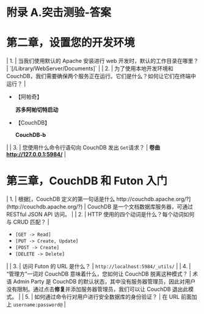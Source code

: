 # 附录 A.突击测验-答案

# 第二章，设置您的开发环境

<colgroup><col style="text-align: left"> <col style="text-align: left"> <col style="text-align: left"></colgroup> 
| 1. | 当我们使用默认的 Apache 安装进行 web 开发时，默认的工作目录在哪里？ | `[/Library/WebServer/Documents]` |
| 2. | 为了使用本地开发环境和 CouchDB，我们需要确保两个服务正在运行。它们是什么？如何让它们在终端中运行？ | 

*   【阿帕奇】

    **苏多阿帕切特启动**

*   【CouchDB】

    **CouchDB-b**

 |
| 3. | 您使用什么命令行语句向 CouchDB 发出 `Get`请求？ | **卷曲 http://127.0.0.1:5984/** |

# 第三章，CouchDB 和 Futon 入门

<colgroup><col style="text-align: left"> <col style="text-align: left"> <col style="text-align: left"></colgroup> 
| 1. | 根据[，CouchDB 定义的第一句话是什么 http://couchdb.apache.org/?](http://couchdb.apache.org/?) | CouchDB 是一个文档数据库服务器，可通过 RESTful JSON API 访问。 |
| 2. | HTTP 使用的四个动词是什么？每个动词如何与 CRUD 匹配？ | 

*   `[GET -> Read]`
*   `[PUT -> Create, Update]`
*   `[POST -> Create]`
*   `[DELETE -> Delete]`

 |
| 3. | 访问 Futon 的 URL 是什么？ | `http://localhost:5984/_utils/` |
| 4. | “管理方”一词对 CouchDB 意味着什么，您如何让 CouchDB 脱离这种模式？ | 术语 Admin Party 是 CouchDB 的默认状态，其中没有服务器管理员，因此对用户没有限制。通过点击**修复**并添加服务器管理员，我们可以让 CouchDB 退出此模式。 |
| 5. | 如何通过命令行对用户进行安全数据库的身份验证？ | 在 URL 前面加上 `username:password@` |